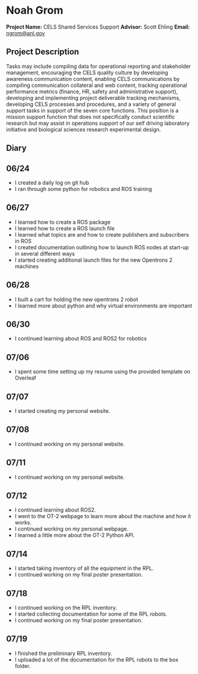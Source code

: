 # Noah Grom
**Project Name:** CELS Shared Services Support **Advisor:** Scott Ehling **Email:** ngrom@anl.gov

## Project Description
Tasks may include compiling data for operational reporting and stakeholder management, encouraging the CELS quality culture by developing awareness communication content, enabling CELS communications by compiling communication collateral and web content, tracking operational performance metrics (finance, HR, safety and administrative support), developing and implementing project deliverable tracking mechanisms, developing CELS processes and procedures, and a variety of general support tasks in support of the seven core functions. This position is a mission support function that does not specifically conduct scientific research but may assist in operations support of our self driving laboratory initiative and biological sciences research experimental design.

## Diary

## 06/24
* I created a daily log on git hub
* I ran through some python for robotics and ROS training

## 06/27
* I learned how to create a ROS package
* I learned how to create a ROS launch file
* I learned what topics are and how to create publishers and subscribers in ROS
* I created documentation outlining how to launch ROS nodes at start-up in several different ways
* I started creating additional launch files for the new Opentrons 2 machines

## 06/28
* I built a cart for holding the new opentrons 2 robot
* I learned more about python and why virtual environments are important

## 06/30
* I continued learning about ROS and ROS2 for robotics

## 07/06
* I spent some time setting up my resume using the provided template on Overleaf

## 07/07
* I started creating my personal website.

## 07/08
* I continued working on my personal website.

## 07/11
* I continued working on my personal website.

## 07/12
* I continued learning about ROS2.
* I went to the OT-2 webpage to learn more about the machine and how it works.
* I continued working on my personal webpage.
* I learned a little more about the OT-2 Python API.

## 07/14
* I started taking inventory of all the equipment in the RPL.
* I continued working on my final poster presentation.

## 07/18
* I continued working on the RPL inventory.
* I started collecting documentation for some of the RPL robots.
* I continued working on my final poster presentation.

## 07/19
* I finished the preliminary RPL inventory.
* I uploaded a lot of the documentation for the RPL robots to the box folder.
